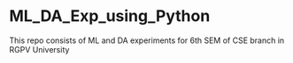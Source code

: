 # ML_DA_Exp_using_Python
This repo consists of ML and DA experiments for 6th SEM of CSE branch in RGPV University
